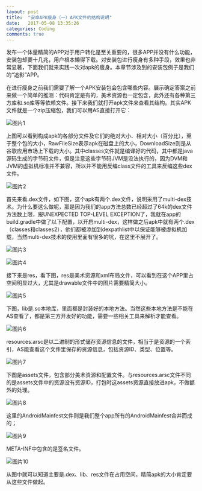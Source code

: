 ```yaml
---
layout: post
title:  "安卓APK瘦身（一）APK文件的结构说明"
date:   2017-05-08 13:35:26
categories: Coding
comments: true
---
```


发布一个体量精简的APP对于用户转化是至关重要的，很多APP并没有什么功能，安装包却要十几兆，用户根本懒得下载。对安装包进行瘦身有多种手段，效果也非常显著，下面我们就来实践一次对apk的瘦身。本章节涉及到的安装包例子是我们的“追影”APP。

在进行瘦身之前我们需要了解一个APK安装包会包含哪些内容。展示确定答案之前来做一个简单的推测：代码肯定是有的，美术资源也一定包含，此外还有各种第三方库和.so库等等依赖文件。接下来我们就打开apk文件来查看其结构。其实APK文件就是一个zip压缩包，我们可以用AS直接打开它：



![图片1](http://obdvl7z18.bkt.clouddn.com/img/20170508/01.jpg)

上图可以看到构成apk的各部分文件及它们的绝对大小、相对大小（百分比），至于整个包的大小，RawFileSize表示apk在磁盘上的大小，DownloadSize则是从谷歌应用市场上下载的大小。其中classes文件就是编译好的代码，其中都是java源码生成的字节码文件，但是注意这些字节码JVM是没法执行的，因为DVM和JVM的虚拟机标准并不兼容，所以并不能用反编class文件的工具来反编这些dex文件。

![图片2](http://obdvl7z18.bkt.clouddn.com/img/20170508/02.jpg)



首先来看.dex文件，如下图，这个apk有两个.dex文件，说明采用了multi-dex技术。为什么要这么做呢，那是因为我们的app方法总数已经超过了64k的dex文件方法数上限，报UNEXPECTED TOP-LEVEL EXCEPTION了，我就在app的build.gradle中做了以下配置，以开启multi-dex，这样做之后apk中就有两个.dex（classes和classes2），他们都被添加到dexpathlist中以保证能够被虚拟机加载，当然multi-dex技术的使用里面有很多的坑，在这里不展开了。

![图片3](http://obdvl7z18.bkt.clouddn.com/img/20170508/03.jpg)

![图片4](http://obdvl7z18.bkt.clouddn.com/img/20170508/04.jpg)



接下来是res，看下图，res是美术资源和xml布局文件，可以看到在这个APP里占空间明显过大，尤其是drawable文件中的图片需要精简大小。

![图片5](http://obdvl7z18.bkt.clouddn.com/img/20170508/05.jpg)



下图，lib是.so本地库，里面都是封装好的本地方法。当然这些本地方法是不能在AS查看了，都是第三方开发好的功能，需要一些相关工具来解析才能查看。

![图片6](http://obdvl7z18.bkt.clouddn.com/img/20170508/06.jpg)



resources.arsc是以二进制的形式储存资源信息的文件，相当于是资源的一个索引，AS能查看这个文件里保存的资源信息，包括资源ID、类型、位置等。

![图片7](http://obdvl7z18.bkt.clouddn.com/img/20170508/07.jpg)



下图是assets文件，包含部分美术资源和配置文件。与resources.arsc文件不同的是assets文件中的资源没有资源ID，打包时这assets资源直接放进apk，不做额外的处理。

![图片8](http://obdvl7z18.bkt.clouddn.com/img/20170508/08.jpg)



这里的AndroidMainfest文件则是我们整个app所有的AndroidMainfest合并而成的；

![图片9](http://obdvl7z18.bkt.clouddn.com/img/20170508/09.jpg)



META-INF中包含的是签名文件。

![图片10](http://obdvl7z18.bkt.clouddn.com/img/20170508/10.jpg)



从图中就可以知道主要是.dex、lib、res文件在占用空间，精简apk的大小肯定要从这些文件做起。